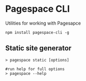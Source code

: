 Pagespace CLI
=======================

Utilities for working with Pagesapce

```
npm install pagespace-cli -g
```

## Static site generator

```
> pagespace static [options]

#run help for full options
> pagespace --help
```
